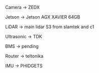 

Camera -> ZEDX

Jetson -> Jetson AGX XAVIER 64GB

LiDAR -> main lidar S3 from slamtek and c1

Ultrasonic -> TDK

BMS -> pending

Router -> teltonika

IMU -> PHIDGETS

